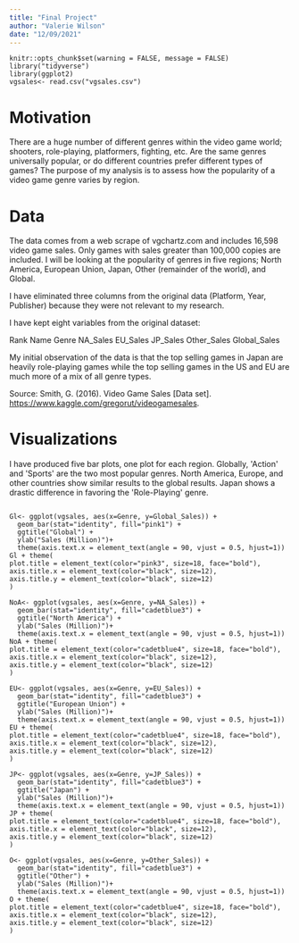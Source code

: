 ```yaml
---
title: "Final Project"
author: "Valerie Wilson"
date: "12/09/2021"
---
```


```{r setup, include=FALSE}
knitr::opts_chunk$set(warning = FALSE, message = FALSE)
library("tidyverse")
library(ggplot2)
vgsales<- read.csv("vgsales.csv")
```

# Motivation

There are a huge number of different genres within the video game world; shooters, role-playing, platformers, fighting, etc. Are the same genres universally popular, or do different countries prefer different types of games? The purpose of my analysis is to assess how the popularity of a video game genre varies by region.


# Data

The data comes from a web scrape of vgchartz.com and includes 16,598 video game sales. Only games with sales greater than 100,000 copies are included. I will be looking at the popularity of genres in five regions; North America, European Union, Japan, Other (remainder of the world), and Global.

I have eliminated three columns from the original data (Platform, Year, Publisher) because they were not relevant to my research.

I have kept eight variables from the original dataset:

Rank
Name
Genre
NA_Sales
EU_Sales
JP_Sales
Other_Sales
Global_Sales

My initial observation of the data is that the top selling games in Japan are heavily role-playing games while the top selling games in the US and EU are much more of a mix of all genre types.

Source: Smith, G. (2016). Video Game Sales [Data set]. https://www.kaggle.com/gregorut/videogamesales.

# Visualizations

I have produced five bar plots, one plot for each region. Globally, 'Action' and 'Sports' are the two most popular genres. North America, Europe, and other countries show similar results to the global results. Japan shows a drastic difference in favoring the 'Role-Playing' genre.

```{r}

Gl<- ggplot(vgsales, aes(x=Genre, y=Global_Sales)) + 
  geom_bar(stat="identity", fill="pink1") + 
  ggtitle("Global") + 
  ylab("Sales (Million)")+
  theme(axis.text.x = element_text(angle = 90, vjust = 0.5, hjust=1))
Gl + theme(
plot.title = element_text(color="pink3", size=18, face="bold"),
axis.title.x = element_text(color="black", size=12),
axis.title.y = element_text(color="black", size=12)
)

NoA<- ggplot(vgsales, aes(x=Genre, y=NA_Sales)) + 
  geom_bar(stat="identity", fill="cadetblue3") + 
  ggtitle("North America") + 
  ylab("Sales (Million)")+
  theme(axis.text.x = element_text(angle = 90, vjust = 0.5, hjust=1))
NoA + theme(
plot.title = element_text(color="cadetblue4", size=18, face="bold"),
axis.title.x = element_text(color="black", size=12),
axis.title.y = element_text(color="black", size=12)
)

EU<- ggplot(vgsales, aes(x=Genre, y=EU_Sales)) + 
  geom_bar(stat="identity", fill="cadetblue3") + 
  ggtitle("European Union") + 
  ylab("Sales (Million)")+
  theme(axis.text.x = element_text(angle = 90, vjust = 0.5, hjust=1))
EU + theme(
plot.title = element_text(color="cadetblue4", size=18, face="bold"),
axis.title.x = element_text(color="black", size=12),
axis.title.y = element_text(color="black", size=12)
)

JP<- ggplot(vgsales, aes(x=Genre, y=JP_Sales)) + 
  geom_bar(stat="identity", fill="cadetblue3") + 
  ggtitle("Japan") + 
  ylab("Sales (Million)")+
  theme(axis.text.x = element_text(angle = 90, vjust = 0.5, hjust=1))
JP + theme(
plot.title = element_text(color="cadetblue4", size=18, face="bold"),
axis.title.x = element_text(color="black", size=12),
axis.title.y = element_text(color="black", size=12)
)

O<- ggplot(vgsales, aes(x=Genre, y=Other_Sales)) + 
  geom_bar(stat="identity", fill="cadetblue3") + 
  ggtitle("Other") + 
  ylab("Sales (Million)")+
  theme(axis.text.x = element_text(angle = 90, vjust = 0.5, hjust=1))
O + theme(
plot.title = element_text(color="cadetblue4", size=18, face="bold"),
axis.title.x = element_text(color="black", size=12),
axis.title.y = element_text(color="black", size=12)
)
```
